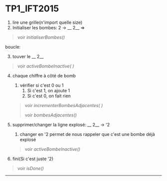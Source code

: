 # TP1_IFT2015

1. lire une grille(n'import quelle size)
2. Initialiser les bombes: 2 -> __ 2__ =>
> voir *initialiserBombes()*


boucle:

3. touver le __ 2__
> voir *activeBombeInactive( )* 
4. chaque chiffre à côté de bomb
   1. vérifier si c'est 0 ou 1
      1. Si c'est 1, on ajoute 1
      2. Si c'est 0, on fait rien
   > voir *incrementerBombesAdjacentes( )*
   > 
   > voir *bombesAdjacentes()*
5. supprimer/changer la ligne explosé: __ 2__ -> '2
   1. changer en '2 permet de nous rappeler que c'est une bombe déjà explosé
   > voir *activeBombeInactive()*

7. fini(Si c'est juste '2)
> voir *isDone()*

-------------





